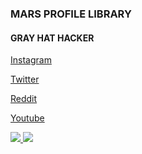### MARS PROFILE LIBRARY

#### GRAY HAT HACKER

[Instagram](https://instagram.com/mars.111k)

[Twitter](https://mobile.twitter.com/Mars13104551)

[Reddit](https://www.reddit.com/u/Mars0j)

[Youtube](https://youtube.com/channel/UCvndkeSdiN7LcQP4gS5pbeA)


<a href="https://github.com/Mars0J">
  <img src="https://github-readme-stats.vercel.app/api/top-langs/?username=Mars0J&theme=light&hide_langs_below=1" />
</a>

<img src="https://github-readme-stats.vercel.app/api?username=Mars0J&&show_icons=true&title_color=ffffff&icon_color=bb2acf&text_color=daf7dc&bg_color=151515" />


